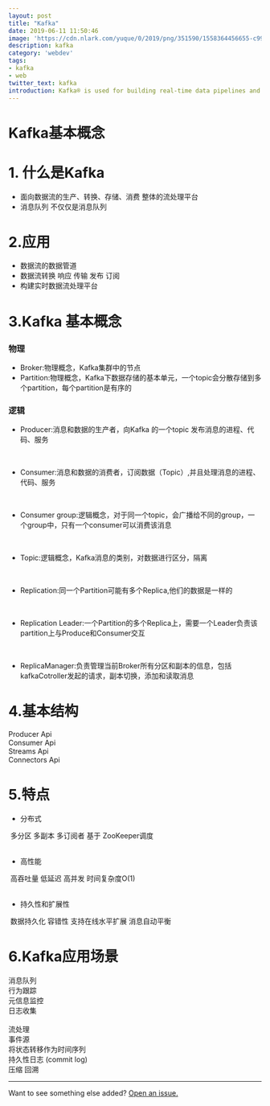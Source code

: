 ```yaml
---
layout: post
title: "Kafka"
date: 2019-06-11 11:50:46
image: 'https://cdn.nlark.com/yuque/0/2019/png/351590/1558364456655-c9901e4a-b5b4-4bbc-b0e9-9ebf31b8b3ae.png#align=left&display=inline&height=377&name=kafka%E5%BA%94%E7%94%A8.png&originHeight=377&originWidth=797&size=90738&status=done&width=797'
description: kafka 
category: 'webdev'
tags:
- kafka
- web
twitter_text: kafka
introduction: Kafka® is used for building real-time data pipelines and streaming apps. It is horizontally scalable, fault-tolerant, wicked fast, and runs in production in thousands of companies. 
---
```

# Kafka基本概念

#  1. 什么是Kafka

- 面向数据流的生产、转换、存储、消费 整体的流处理平台
- 消息队列 不仅仅是消息队列
<a name="Ly7VL"></a>
# 2.应用


- 数据流的数据管道
- 数据流转换 响应 传输 发布 订阅
- 构建实时数据流处理平台


<a name="hSozB"></a>
# 3.Kafka 基本概念
<a name="4VnmU"></a>
### 物理

- Broker:物理概念，Kafka集群中的节点
- Partition:物理概念，Kafka下数据存储的基本单元，一个topic会分散存储到多个partition，每个partition是有序的
<a name="51HNB"></a>
### 逻辑

- Producer:消息和数据的生产者，向Kafka 的一个topic 发布消息的进程、代码、服务

 

- Consumer:消息和数据的消费者，订阅数据（Topic）,并且处理消息的进程、代码、服务

 

- Consumer group:逻辑概念，对于同一个topic，会广播给不同的group，一个group中，只有一个consumer可以消费该消息

 

- Topic:逻辑概念，Kafka消息的类别，对数据进行区分，隔离

 

- Replication:同一个Partition可能有多个Replica,他们的数据是一样的

 

- Replication Leader:一个Partition的多个Replica上，需要一个Leader负责该partition上与Produce和Consumer交互

 

- ReplicaManager:负责管理当前Broker所有分区和副本的信息，包括kafkaCotroller发起的请求，副本切换，添加和读取消息


<a name="LbqZf"></a>
# 4.基本结构
Producer Api<br />Consumer Api<br />Streams Api<br />Connectors Api
<a name="0g1cm"></a>
# 5.特点

- 分布式

 多分区 多副本 多订阅者 基于 ZooKeeper调度<br /> 

- 高性能

 高吞吐量 低延迟 高并发 时间复杂度O(1)<br /> 

- 持久性和扩展性

 数据持久化 容错性 支持在线水平扩展 消息自动平衡
<a name="xm3Ez"></a>
# 6.Kafka应用场景

消息队列<br /> 行为跟踪<br />	元信息监控<br />	日志收集<br /> <br />	流处理<br />	事件源<br />  将状态转移作为时间序列<br />	持久性日志 (commit log)<br />  压缩 回溯<br /> 

-----
Want to see something else added? <a href="https://github.com/smilegithub01/smilegithub01.github.io/issues/new">Open an issue.</a>
